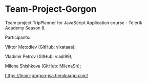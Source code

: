 # Team-Project-Gorgon

Team project TripPlanner for JavaScript Application course - Telerik Academy Season 8.

Participants:

Viktor Metodiev (GitHub: vixataaa);

Vladimir Petrov (GitHub: vladi99);

Milena Shishkova (GitHub: MilenaSh);

https://team-gorgon-jsa.herokuapp.com/
